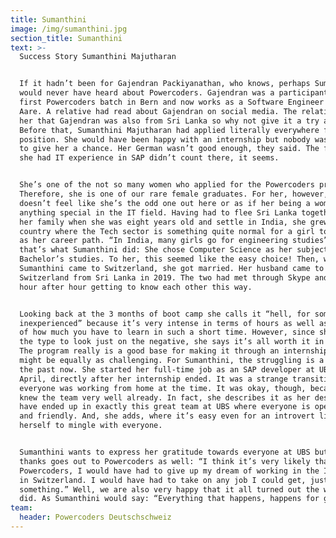 ```yaml
---
title: Sumanthini
image: /img/sumanthini.jpg
section_title: Sumanthini
text: >-
  Success Story Sumanthini Majutharan


  If it hadn’t been for Gajendran Packiyanathan, who knows, perhaps Sumanthini
  would never have heard about Powercoders. Gajendran was a participant in the
  first Powercoders batch in Bern and now works as a Software Engineer at Migros
  Aare. A relative had read about Gajendran on social media. The relative told
  her that Gajendran was also from Sri Lanka so why not give it a try as well?
  Before that, Sumanthini Majutharan had applied literally everywhere for an IT
  position. She would have been happy with an internship but nobody was willing
  to give her a chance. Her German wasn’t good enough, they said. The fact that
  she had IT experience in SAP didn’t count there, it seems. 


  She’s one of the not so many women who applied for the Powercoders program.
  Therefore, she is one of our rare female graduates. For her, however, it
  doesn’t feel like she’s the odd one out here or as if her being a woman was
  anything special in the IT field. Having had to flee Sri Lanka together with
  her family when she was eight years old and settle in India, she grew up in a
  country where the Tech sector is something quite normal for a girl to choose
  as her career path. “In India, many girls go for engineering studies” And
  that’s what Sumanthini did: She chose Computer Science as her subject for her
  Bachelor’s studies. To her, this seemed like the easy choice! Then, when
  Sumanthini came to Switzerland, she got married. Her husband came to
  Switzerland from Sri Lanka in 2019. The two had met through Skype and spent
  hour after hour getting to know each other this way.


  Looking back at the 3 months of boot camp she calls it “hell, for someone
  inexperienced” because it’s very intense in terms of hours as well as in terms
  of how much you have to learn in such a short time. However, since she’s not
  the type to look just on the negative, she says it’s all worth it in the end.
  The program really is a good base for making it through an internship that
  might be equally as challenging. For Sumanthini, the struggling is a thing of
  the past now. She started her full-time job as an SAP developer at UBS in
  April, directly after her internship ended. It was a strange transition since
  everyone was working from home at the time. It was okay, though, because she
  knew the team very well already. In fact, she describes it as her destiny to
  have ended up in exactly this great team at UBS where everyone is open-minded
  and friendly. And, she adds, where it’s easy even for an introvert like
  herself to mingle with everyone. 


  Sumanthini wants to express her gratitude towards everyone at UBS but her
  thanks goes out to Powercoders as well: “I think it’s very likely that without
  Powercoders, I would have had to give up my dream of working in the IT sector
  in Switzerland. I would have had to take on any job I could get, just to earn
  something.” Well, we are also very happy that it all turned out the way it
  did. As Sumanthini would say: “Everything that happens, happens for good.”
team:
  header: Powercoders Deutschschweiz
---
```


